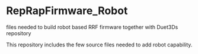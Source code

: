# RepRapFirmware_Robot
files needed to build robot based RRF firmware together with Duet3Ds repository

This repository includes the few source files needed to add robot capability.
